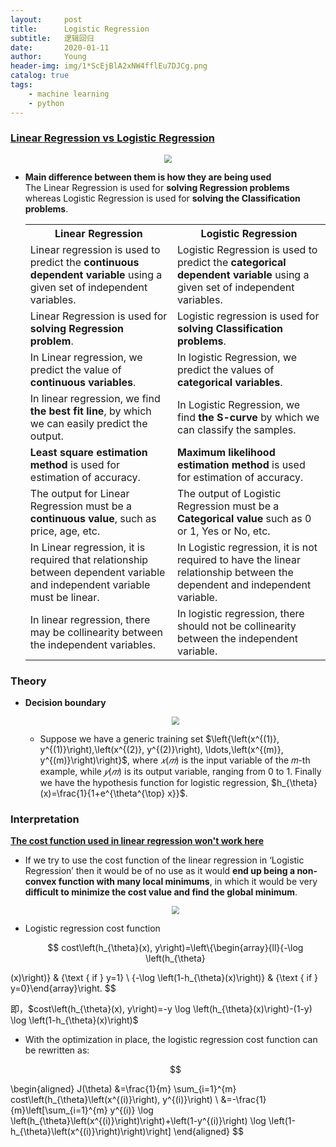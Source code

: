 ```yaml
---
layout:     post
title:      Logistic Regression
subtitle:   逻辑回归
date:       2020-01-11
author:     Young
header-img: img/1*ScEjBlA2xNW4fflEu7DJCg.png
catalog: true
tags:
    - machine learning
    - python
---
```


### [Linear Regression vs Logistic Regression](https://www.javatpoint.com/linear-regression-vs-logistic-regression-in-machine-learning)

<p align="center">
  <img src="https://static.javatpoint.com/tutorial/machine-learning/images/linear-regression-vs-logistic-regression.png" style="zoom:80%" />
</p>

- **Main difference between them is how they are being used**
  <br>
  The Linear Regression is used for **solving Regression problems** whereas Logistic Regression is used for **solving the Classification problems**. 

  <table class="alt">
  <tbody><tr>
  	<th>Linear Regression</th>
  	<th>Logistic Regression</th>
  </tr>
  <tr>
    <td>Linear regression is used to predict the <b>continuous dependent variable</b> using a given set of independent variables.</td>
    <td>Logistic Regression is used to predict the <b>categorical dependent variable </b> using a given set of independent variables.</td>
  </tr>
  <tr>
    <td>Linear Regression is used for <b>solving Regression problem</b>.</td>
    <td>Logistic regression is used for <b>solving Classification problems</b>.</td>
  </tr>
  <tr>
    <td>In Linear regression, we predict the value of <b>continuous variables</b>.</td>
    <td>In logistic Regression, we predict the values of <b>categorical variables</b>.</td>
  </tr>
  <tr>
    <td>In linear regression, we find <b>the best fit line</b>, by which we can easily predict the output.</td>
    <td>In Logistic Regression, we find <b>the S-curve</b> by which we can classify the samples.</td>
  </tr>
  <tr>
    <td><b>Least square estimation method</b> is used for estimation of accuracy.</td>
    <td><b>Maximum likelihood estimation method</b> is used for estimation of accuracy.</td>
  </tr>
  <tr>
    <td>The output for Linear Regression must be a <b>continuous value</b>, such as price, age, etc.</td>
  	<td>The output of Logistic Regression must be a <b>Categorical value</b> such as 0 or 1, Yes or No, etc.</td>
  </tr>
  <tr>
  	<td>In Linear regression, it is required that relationship between dependent variable and independent variable must be linear.</td>
  	<td>In Logistic regression, it is not required to have the linear relationship between the dependent and independent variable.</td>
  </tr>
  <tr>
  	<td>In linear regression, there may be collinearity between the independent variables.</td>
  	<td>In logistic regression, there should not be collinearity between the independent variable.</td>
  </tr>
  </tbody></table>

### Theory

- **Decision boundary**
  <p align="center">
    <img src="https://ml-cheatsheet.readthedocs.io/en/latest/_images/logistic_regression_sigmoid_w_threshold.png" style="zoom:80%" />
  </p>
  
  - Suppose we have a generic training set $\left{\left(x^{(1)}, y^{(1)}\right),\left(x^{(2)}, y^{(2)}\right), \ldots,\left(x^{(m)}, y^{(m)}\right)\right}$, where $𝑥(𝑚)$  is the input variable of the 𝑚-th example, while $𝑦(𝑚)$ is its output variable, ranging from 0 to 1. Finally we have the hypothesis function for logistic regression, $h_{\theta}(x)=\frac{1}{1+e^{\theta^{\top} x}}$.

### Interpretation

**[The cost function used in linear regression won't work here](https://www.internalpointers.com/post/cost-function-logistic-regression)**

- If we try to use the cost function of the linear regression in ‘Logistic Regression’ then it would be of no use as it would **end up being a non-convex function with many local minimums**, in which it would be very **difficult to minimize the cost value and find the global minimum**.
  <p align="center">
    <img src="https://miro.medium.com/max/2096/1*dPXwswig8RTCAjstnUZNGQ.png" style="zoom:80%" />
  </p>

- Logistic regression cost function
  <p align="center">
  $$
  cost\left(h_{\theta}(x), y\right)=\left\{\begin{array}{ll}{-\log \left(h_{\theta}  
(x)\right)} & {\text { if } y=1} \\ {-\log \left(1-h_{\theta}(x)\right)} & {\text { if } y=0}\end{array}\right.
  $$
  </p>
  即，$cost\left(h_{\theta}(x), y\right)=-y \log \left(h_{\theta}(x)\right)-(1-y) \log \left(1-h_{\theta}(x)\right)$
  
- With the optimization in place, the logistic regression cost function can be rewritten as:
  <p align="center">
  $$
\begin{aligned} J(\theta) &=\frac{1}{m} \sum_{i=1}^{m} 
cost\left(h_{\theta}\left(x^{(i)}\right), y^{(i)}\right) \\ &=-\frac{1}{m}\left[\sum_{i=1}^{m} y^{(i)} \log \left(h_{\theta}\left(x^{(i)}\right)\right)+\left(1-y^{(i)}\right) \log \left(1-h_{\theta}\left(x^{(i)}\right)\right)\right] \end{aligned}
  $$
  </p>

